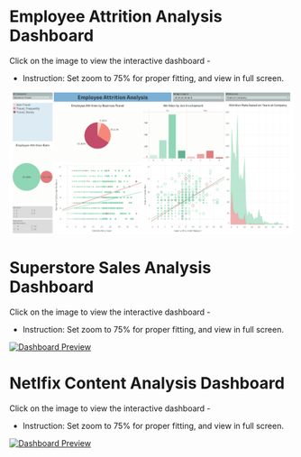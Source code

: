 # Employee Attrition Analysis Dashboard
Click on the image to view the interactive dashboard - 
* Instruction: Set zoom to 75% for proper fitting, and view in full screen.

[![Dashboard Preview](/Employee_Attrition_Dashboard.png)](https://public.tableau.com/views/HR_Data_17445712784850/EmployeeAttritionAnalysis?:language=en-US&publish=yes&:sid=DA1BE8803D7442ED98B174E6625BDA81-0:0&:redirect=auth&:display_count=n&:origin=viz_share_link)

# Superstore Sales Analysis Dashboard

Click on the image to view the interactive dashboard - 
* Instruction: Set zoom to 75% for proper fitting, and view in full screen.

[![Dashboard Preview](/Superstore_Sales_Dashboard.png)](https://public.tableau.com/views/superstore_tableau_17433550372140/PerformanceDashboard?:language=en-US&:sid=&:redirect=auth&:display_count=n&:origin=viz_share_link)

# Netlfix Content Analysis Dashboard

Click on the image to view the interactive dashboard - 
* Instruction: Set zoom to 75% for proper fitting, and view in full screen.

[![Dashboard Preview](/Netflix_Analysis_Dashboard.png)](https://public.tableau.com/views/Netflix_Da4/Netflix?:language=en-US&:sid=&:redirect=auth&:display_count=n&:origin=viz_share_link)
